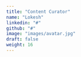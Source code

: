 ```yaml
---
title: "Content Curator"
name: "Lokesh"
linkedin: "#"
github: "#"
image: "images/avatar.jpg"
draft: false
weight: 16
---
```

